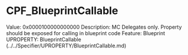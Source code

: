 # CPF_BlueprintCallable

Value: 0x0000100000000000
Description: MC Delegates only.  Property should be exposed for calling in blueprint code
Feature: Blueprint
UPROPERTY: BlueprintCallable (../../Specifier/UPROPERTY/BlueprintCallable.md)